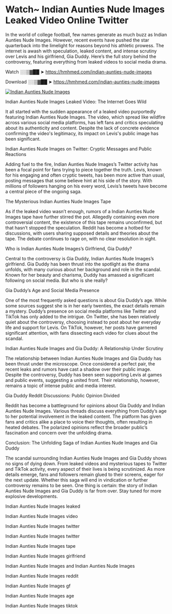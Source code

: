 # Watch~ Indian Aunties Nude Images Leaked Video Online Twitter

In the world of college football, few names generate as much buzz as Indian Aunties Nude Images. However, recent events have pushed the star quarterback into the limelight for reasons beyond his athletic prowess. The internet is awash with speculation, leaked content, and intense scrutiny over Levis and his girlfriend, Gia Duddy. Here’s the full story behind the controversy, featuring everything from leaked videos to social media drama.

Watch ░░▒▓██ ➤ https://hmhmed.com/indian-aunties-nude-images

Download ░░▒▓██ ➤ https://hmhmed.com/indian-aunties-nude-images

[![Indian Aunties Nude Images](https://i.imgur.com/dJHk4Zq.gif)](https://hmhmed.com/indian-aunties-nude-images)

Indian Aunties Nude Images Leaked Video: The Internet Goes Wild

It all started with the sudden appearance of a leaked video purportedly featuring Indian Aunties Nude Images. The video, which spread like wildfire across various social media platforms, has left fans and critics speculating about its authenticity and content. Despite the lack of concrete evidence confirming the video's legitimacy, its impact on Levis's public image has been significant.

Indian Aunties Nude Images on Twitter: Cryptic Messages and Public Reactions

Adding fuel to the fire, Indian Aunties Nude Images’s Twitter activity has been a focal point for fans trying to piece together the truth. Levis, known for his engaging and often cryptic tweets, has been more active than usual, posting messages that some believe hint at his side of the story. With millions of followers hanging on his every word, Levis’s tweets have become a central piece of the ongoing saga.

The Mysterious Indian Aunties Nude Images Tape

As if the leaked video wasn’t enough, rumors of a Indian Aunties Nude Images tape have further stirred the pot. Allegedly containing even more controversial content, the existence of this tape remains unconfirmed, but that hasn’t stopped the speculation. Reddit has become a hotbed for discussions, with users sharing supposed details and theories about the tape. The debate continues to rage on, with no clear resolution in sight.

Who is Indian Aunties Nude Images’s Girlfriend, Gia Duddy?

Central to the controversy is Gia Duddy, Indian Aunties Nude Images’s girlfriend. Gia Duddy has been thrust into the spotlight as the drama unfolds, with many curious about her background and role in the scandal. Known for her beauty and charisma, Duddy has amassed a significant following on social media. But who is she really?

Gia Duddy’s Age and Social Media Presence

One of the most frequently asked questions is about Gia Duddy’s age. While some sources suggest she is in her early twenties, the exact details remain a mystery. Duddy’s presence on social media platforms like Twitter and TikTok has only added to the intrigue. On Twitter, she has been relatively quiet about the controversy, choosing instead to post about her everyday life and support for Levis. On TikTok, however, her posts have garnered significant attention, with fans dissecting each video for clues about the scandal.

Indian Aunties Nude Images and Gia Duddy: A Relationship Under Scrutiny

The relationship between Indian Aunties Nude Images and Gia Duddy has been thrust under the microscope. Once considered a perfect pair, the recent leaks and rumors have cast a shadow over their public image. Despite the controversy, Duddy has been seen supporting Levis at games and public events, suggesting a united front. Their relationship, however, remains a topic of intense public and media interest.

Gia Duddy Reddit Discussions: Public Opinion Divided

Reddit has become a battleground for opinions about Gia Duddy and Indian Aunties Nude Images. Various threads discuss everything from Duddy’s age to her potential involvement in the leaked content. The platform has given fans and critics alike a place to voice their thoughts, often resulting in heated debates. The polarized opinions reflect the broader public’s fascination and concern over the unfolding drama.

Conclusion: The Unfolding Saga of Indian Aunties Nude Images and Gia Duddy

The scandal surrounding Indian Aunties Nude Images and Gia Duddy shows no signs of dying down. From leaked videos and mysterious tapes to Twitter and TikTok activity, every aspect of their lives is being scrutinized. As more details emerge, fans and followers remain glued to their screens, eager for the next update. Whether this saga will end in vindication or further controversy remains to be seen. One thing is certain: the story of Indian Aunties Nude Images and Gia Duddy is far from over. Stay tuned for more explosive developments.

Indian Aunties Nude Images leaked

Indian Aunties Nude Images video

Indian Aunties Nude Images twitter

Indian Aunties Nude Images twitter

Indian Aunties Nude Images tape

Indian Aunties Nude Images girlfriend

Indian Aunties Nude Images and Indian Aunties Nude Images

Indian Aunties Nude Images reddit

Indian Aunties Nude Images gf

Indian Aunties Nude Images age

Indian Aunties Nude Images tiktok